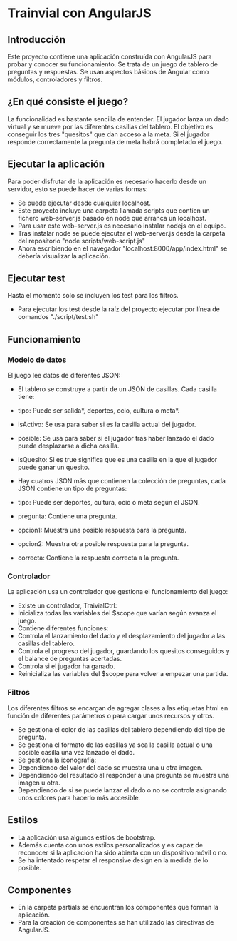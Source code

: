 # Trainvial con AngularJS

## Introducción

Este proyecto contiene una aplicación construída con AngularJS para probar y conocer su funcionamiento.
Se trata de un juego de tablero de preguntas y respuestas.
Se usan aspectos básicos de Angular como módulos, controladores y filtros.


## ¿En qué consiste el juego?

La funcionalidad es bastante sencilla de entender. El jugador lanza un dado virtual y se mueve por las diferentes casillas del tablero.
El objetivo es conseguir los tres "quesitos" que dan acceso a la meta.
Si el jugador responde correctamente la pregunta de meta habrá completado el juego.

## Ejecutar la aplicación
Para poder disfrutar de la aplicación es necesario hacerlo desde un servidor, esto se puede hacer de varias formas:
- Se puede ejecutar desde cualquier localhost.
- Este proyecto incluye una carpeta llamada scripts que contien un fichero web-server.js basado en node que arranca un localhost.
 - Para usar este web-server.js es necesario instalar nodejs en el equipo.
 - Tras instalar node se puede ejecutar el web-server.js desde la carpeta del repositorio "node scripts/web-script.js"
 - Ahora escribiendo en el navegador "localhost:8000/app/index.html" se debería visualizar la aplicación.

## Ejecutar test
Hasta el momento solo se incluyen los test para los filtros.
- Para ejecutar los test desde la raíz del proyecto ejecutar por línea de comandos "./script/test.sh"


## Funcionamiento

### Modelo de datos

El juego lee datos de diferentes JSON:

- El tablero se construye a partir de un JSON de casillas. Cada casilla tiene:
 - tipo: Puede ser salida*, deportes, ocio, cultura o meta*.
 - isActivo: Se usa para saber si es la casilla actual del jugador.
 - posible: Se usa para saber si el jugador tras haber lanzado el dado puede desplazarse a dicha casilla.
 - isQuesito: Si es true significa que es una casilla en la que el jugador puede ganar un quesito.


- Hay cuatros JSON más que contienen la colección de preguntas, cada JSON contiene un tipo de preguntas:
 - tipo: Puede ser deportes, cultura, ocio o meta según el JSON.
 - pregunta: Contiene una pregunta.
 - opcion1: Muestra una posible respuesta para la pregunta.
 - opcion2: Muestra otra posible respuesta para la pregunta.
 - correcta: Contiene la respuesta correcta a la pregunta.

### Controlador

La aplicación usa un controlador que gestiona el funcionamiento del juego:

- Existe un controlador, TraivialCtrl:
 - Inicializa todas las variables del $scope que varían según avanza el juego.
 - Contiene diferentes funciones:
  - Controla el lanzamiento del dado y el desplazamiento del jugador a las casillas del tablero.
  - Controla el progreso del jugador, guardando los quesitos conseguidos y el balance de preguntas acertadas.
  - Controla si el jugador ha ganado.
  - Reinicializa las variables del $scope para volver a empezar una partida.

### Filtros

Los diferentes filtros se encargan de agregar clases a las etiquetas html en función de diferentes parámetros o para cargar unos recursos y otros.

- Se gestiona el color de las casillas del tablero dependiendo del tipo de pregunta.
- Se gestiona el formato de las casillas ya sea la casilla actual o una posible casilla una vez lanzado el dado.
- Se gestiona la iconografía:
 - Dependiendo del valor del dado se muestra una u otra imagen.
 - Dependiendo del resultado al responder a una pregunta se muestra una imagen u otra.
 - Dependiendo de si se puede lanzar el dado o no se controla asignando unos colores para hacerlo más accesible.

## Estilos

- La aplicación usa algunos estilos de bootstrap.
- Además cuenta con unos estilos personalizados y es capaz de reconocer si la aplicación ha sido abierta con un dispositivo móvil o no. 
- Se ha intentado respetar el responsive design en la medida de lo posible.

## Componentes
- En la carpeta partials se encuentran los componentes que forman la aplicación.
- Para la creación de componentes se han utilizado las directivas de AngularJS.